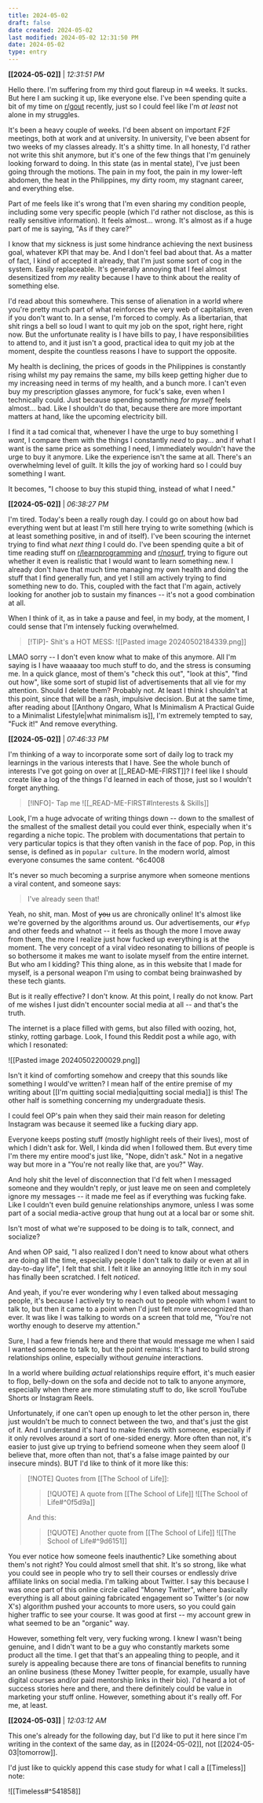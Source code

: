 ```yaml
---
title: 2024-05-02
draft: false
date created: 2024-05-02
last modified: 2024-05-02 12:31:50 PM
date: 2024-05-02
type: entry
---
```


**[[2024-05-02]]** | *12:31:51 PM*

Hello there. I'm suffering from my third gout flareup in ≈4 weeks. It sucks. But here I am sucking it up, like everyone else. I've been spending quite a bit of my time on [r/gout](https://www.reddit.com/r/gout/) recently, just so I could feel like I'm *at least* not alone in my struggles.

It's been a heavy couple of weeks. I'd been absent on important F2F meetings, both at work and at university. In university, I've been absent for two weeks of my classes already. It's a shitty time. In all honesty, I'd rather not write this shit anymore, but it's one of the few things that I'm genuinely looking forward to doing. In this state (as in mental state), I've just been going through the motions. The pain in my foot, the pain in my lower-left abdomen, the heat in the Philippines, my dirty room, my stagnant career, and everything else. 

Part of me feels like it's wrong that I'm even sharing my condition people, including some very specific people (which I'd rather not disclose, as this is really sensitive information). It feels almost... wrong. It's almost as if a huge part of me is saying, "As if they care?"

I know that my sickness is just some hindrance achieving the next business goal, whatever KPI that may be. And I don't feel bad about that. As a matter of fact, I kind of accepted it already, that I'm just some sort of cog in the system. Easily replaceable. It's generally annoying that I feel almost desensitized from *my* reality because I have to think about the reality of something else.

I'd read about this somewhere. This sense of alienation in a world where you're pretty much part of what reinforces the very web of capitalism, even if you don't want to. In a sense, I'm forced to comply. As a libertarian, that shit rings a bell so loud I want to quit my job on the spot, right here, right now. But the unfortunate reality is I have bills to pay, I have responsibilities to attend to, and it just isn't a good, practical idea to quit my job at the moment, despite the countless reasons I have to support the opposite.

My health is declining, the prices of goods in the Philippines is constantly rising whilst my pay remains the same, my bills keep getting higher due to my increasing need in terms of my health, and a bunch more. I can't even buy my prescription glasses anymore, for fuck's sake, even when I technically could. Just because spending something *for myself* feels almost... bad. Like I shouldn't do that, because there are more important matters at hand, like the upcoming electricity bill. 

I find it a tad comical that, whenever I have the urge to buy something I *want*, I compare them with the things I constantly *need* to pay... and if what I want is the same price as something I need, I immediately wouldn't have the urge to buy it anymore. Like the experience isn't the same at all. There's an overwhelming level of guilt. It kills the joy of working hard so I could buy something I want. 

It becomes, "I choose to buy this stupid thing, instead of what I need."

**[[2024-05-02]]** | *06:38:27 PM*

I'm tired. Today's been a really rough day. I could go on about how bad everything went but at least I'm still here trying to write something (which is at least something positive, in and of itself). I've been scouring the internet trying to find what *next thing* I could do. I've been spending quite a bit of time reading stuff on [r/learnprogramming](https://www.reddit.com/r/learnprogramming/) and [r/nosurf](https://www.reddit.com/r/nosurf/), trying to figure out whether it even is realistic that I would want to learn something new. I already don't have that much time managing my own health and doing the stuff that I find generally fun, and yet I still am actively trying to find something new to do. This, coupled with the fact that I'm again, actively looking for another job to sustain my finances -- it's not a good combination at all.

When I think of it, as in take a pause and feel, in my body, at the moment, I could sense that I'm intensely fucking overwhelmed.

>[!TIP]- Shit's a HOT MESS:
>![[Pasted image 20240502184339.png]]

LMAO sorry -- I don't even know what to make of this anymore. All I'm saying is I have waaaaay too much stuff to do, and the stress is consuming me. In a quick glance, most of them's "check this out", "look at this", "find out how", like some sort of stupid list of advertisements that all vie for my attention. Should I delete them? Probably not. At least I think I shouldn't at this point, since that will be a rash, impulsive decision. But at the same time, after reading about [[Anthony Ongaro, What Is Minimalism A Practical Guide to a Minimalist Lifestyle|what minimalism is]], I'm extremely tempted to say, "Fuck it!" And remove everything.


**[[2024-05-02]]** | *07:46:33 PM*

I'm thinking of a way to incorporate some sort of daily log to track my learnings in the various interests that I have. See the whole bunch of interests I've got going on over at [[_READ-ME-FIRST]]? I feel like I should create like a log of the things I'd learned in each of those, just so I wouldn't forget anything.

>[!INFO]- Tap me
>![[_READ-ME-FIRST#Interests & Skills]]

Look, I'm a huge advocate of writing things down -- down to the smallest of the smallest of the smallest detail you could ever think, especially when it's regarding a niche topic. The problem with documentations that pertain to very particular topics is that they often vanish in the face of pop. Pop, in this sense, is defined as in `popular culture`. In the modern world, almost everyone consumes the same content. ^6c4008

It's never so much becoming a surprise anymore when someone mentions a viral content, and someone says:

>I've already seen that!

Yeah, no shit, man. Most of ~~you~~ us are chronically online! It's almost like we're governed by the algorithms around us. Our advertisements, our `#fyp` and other feeds and whatnot -- it feels as though the more I move away from them, the more I realize just how fucked up everything is at the moment. The very concept of a viral video resonating to billions of people is so bothersome it makes me want to isolate myself from the entire internet. But who am I kidding? This thing alone, as in this website that I made for myself, is a personal weapon I'm using to combat being brainwashed by these tech giants.

But is it really effective? I don't know. At this point, I really do not know. Part of me wishes I just didn't encounter social media at all -- and that's the truth.

The internet is a place filled with gems, but also filled with oozing, hot, stinky, rotting garbage. Look, I found this Reddit post a while ago, with which I resonated:

![[Pasted image 20240502200029.png]]

Isn't it kind of comforting somehow and creepy that this sounds like something I would've written? I mean half of the entire premise of my writing about [[I'm quitting social media|quitting social media]] is this! The other half is something concerning my undergraduate thesis. 

I could feel OP's pain when they said their main reason for deleting Instagram was because it seemed like a fucking diary app. 

Everyone keeps posting stuff (mostly highlight reels of their lives), most of which I didn't ask for. Well, I kinda did when I followed them. But every time I'm there my entire mood's just like, "Nope, didn't ask." Not in a negative way but more in a "You're not really like that, are you?" Way. 

And holy shit the level of disconnection that I'd felt when I messaged someone and they wouldn't reply, or just leave me on seen and completely ignore my messages -- it made me feel as if everything was fucking fake. Like I couldn't even build genuine relationships anymore, unless I was some part of a social media-active group that hung out at a local bar or some shit.

Isn't most of what we're supposed to be doing is to talk, connect, and socialize?

And when OP said, "I also realized I don't need to know about what others are doing all the time, especially people I don't talk to daily or even at all in day-to-day life", I felt that shit. I felt it like an annoying little itch in my soul has finally been scratched. I felt *noticed*.

And yeah, if you're ever wondering why I even talked about messaging people, it's because I actively try to reach out to people with whom I want to talk to, but then it came to a point when I'd just felt more unrecognized than ever. It was like I was talking to words on a screen that told me, "You're not worthy enough to deserve my attention." 

Sure, I had a few friends here and there that would message me when I said I wanted someone to talk to, but the point remains: It's hard to build strong relationships online, especially without *genuine* interactions. 

In a world where building *actual* relationships require effort, it's much easier to flop, belly-down on the sofa and decide not to talk to anyone anymore, especially when there are more stimulating stuff to do, like scroll YouTube Shorts or Instagram Reels. 

Unfortunately, if one can't open up enough to let the other person in, there just wouldn't be much to connect between the two, and that's just the gist of it. And I understand it's hard to make friends with someone, especially if it only revolves around a sort of one-sided energy. More often than not, it's easier to just give up trying to befriend someone when they seem aloof (I believe that, more often than not, that's a false image painted by our insecure minds). BUT I'd like to think of it more like this:

>[!NOTE] Quotes from [[The School of Life]]:
>
>>[!QUOTE] A quote from [[The School of Life]]
>>![[The School of Life#^0f5d9a]]
>
>And this:
>
>>[!QUOTE] Another quote from [[The School of Life]]
>>![[The School of Life#^9d6151]]

You ever notice how someone feels inauthentic? Like something about them's not right? You could almost smell that shit. It's so strong, like what you could see in people who try to sell their courses or endlessly drive affiliate links on social media. I'm talking about Twitter. I say this because I was once part of this online circle called "Money Twitter", where basically everything is all about gaining fabricated engagement so Twitter's (or now X's) algorithm pushed your accounts to more users, so you could gain higher traffic to see your course. It was good at first -- my account grew in what seemed to be an "organic" way.

However, something felt very, very fucking wrong. I knew I wasn't being genuine, and I didn't want to be a guy who constantly markets some product all the time. I get that that's an appealing thing to people, and it surely is appealing because there are tons of financial benefits to running an online business (these Money Twitter people, for example, usually have digital courses and/or paid mentorship links in their bio). I'd heard a lot of success stories here and there, and there definitely could be value in marketing your stuff online. However, something about it's really off. For me, at least.

**[[2024-05-03]]** | *12:03:12 AM*

This one's already for the following day, but I'd like to put it here since I'm writing in the context of the same day, as in [[2024-05-02]], not [[2024-05-03|tomorrow]].

I'd just like to quickly append this case study for what I call a [[Timeless]] note:

![[Timeless#^541858]]